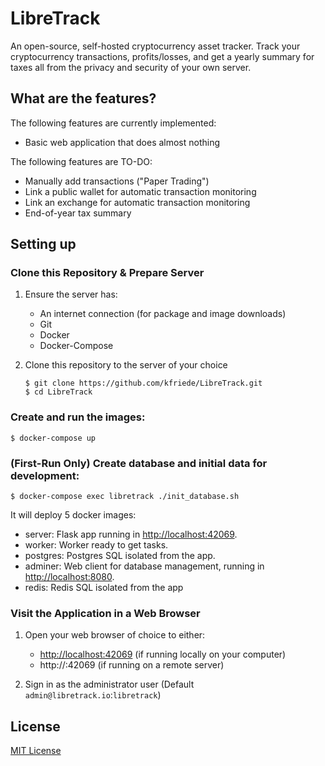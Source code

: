 # LibreTrack

An open-source, self-hosted cryptocurrency asset tracker. Track your cryptocurrency transactions, profits/losses, and get a yearly summary for taxes all from the privacy and security of your own server.  

## What are the features?

The following features are currently implemented:

* Basic web application that does almost nothing

The following features are TO-DO:

* Manually add transactions ("Paper Trading")
* Link a public wallet for automatic transaction monitoring
* Link an exchange for automatic transaction monitoring
* End-of-year tax summary


## Setting up

### Clone this Repository & Prepare Server

1. Ensure the server has:  

   * An internet connection (for package and image downloads)
   * Git
   * Docker
   * Docker-Compose

2. Clone this repository to the server of your choice

   ```
   $ git clone https://github.com/kfriede/LibreTrack.git
   $ cd LibreTrack
   ```

### Create and run the images:

```
$ docker-compose up
```

### (First-Run Only) Create database and initial data for development:

```
$ docker-compose exec libretrack ./init_database.sh
```

It will deploy 5 docker images:

- server: Flask app running in [http://localhost:42069](http://localhost:42069).
- worker: Worker ready to get tasks.
- postgres: Postgres SQL isolated from the app.
- adminer: Web client for database management, running in [http://localhost:8080](http://localhost:8080).
- redis: Redis SQL isolated from the app


### Visit the Application in a Web Browser

1. Open your web browser of choice to either:  

   * [http://localhost:42069](http://localhost:42069) (if running locally on your computer)
   * http://<your-server-ip>:42069 (if running on a remote server)

2. Sign in as the administrator user (Default `admin@libretrack.io`:`libretrack`)

## License
[MIT License](LICENSE.md)
